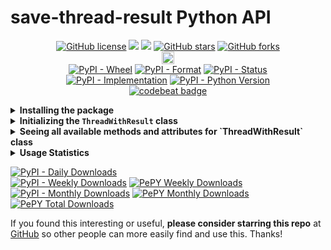 # save-thread-result Python API

<p align="center">
  <a href="https://github.com/Shail-Shouryya/save-thread-result/blob/main/LICENSE"><img alt="GitHub license" src="https://img.shields.io/github/license/Shail-Shouryya/save-thread-result?color=yellow&labelColor=black"></a>
  <a href="https://docs.python.org/3/index.html">    <img src="https://img.shields.io/badge/python-3.6%2B-blue?labelColor=black"/></a>
  <a href="https://www.python.org/dev/peps/pep-0008"><img src="https://img.shields.io/badge/code%20style-PEP8-yellow.svg?labelColor=black"/></a>
  <a href="https://github.com/Shail-Shouryya/save-thread-result/stargazers"><img alt="GitHub stars" src="https://img.shields.io/github/stars/Shail-Shouryya/save-thread-result?color=blue&labelColor=black"></a>
  <a href="https://github.com/Shail-Shouryya/save-thread-result/network"><img alt="GitHub forks" src="https://img.shields.io/github/forks/Shail-Shouryya/save-thread-result?color=yellow&labelColor=black"></a>
  <br>
  <a href="https://badge.fury.io/py/save-thread-result"><img src="https://badge.fury.io/py/save-thread-result.svg" alt="PyPI version" height="20"></a>
  <br>
  <a href="https://pypi.org/project/save-thread-result/"><img alt="PyPI - Wheel" src="https://img.shields.io/pypi/wheel/save-thread-result?labelColor=black&label=PyPI%20-%20Wheel"></a>
  <a href="https://pypi.org/project/save-thread-result/#files/"><img alt="PyPI - Format" src="https://img.shields.io/pypi/format/save-thread-result?labelColor=black&label=PyPI%20-%20Format"></a>
  <a href="https://pypi.org/project/save-thread-result/#history/"><img alt="PyPI - Status" src="https://img.shields.io/pypi/status/save-thread-result?labelColor=black&label=PyPI%20-%20Status"></a>
  <br>
  <a href="https://pypi.org/project/save-thread-result/"><img alt="PyPI - Implementation" src="https://img.shields.io/pypi/implementation/save-thread-result?labelColor=black&label=PyPI%20-%20Implementation"></a>
  <a href="https://pypi.org/project/save-thread-result/"><img alt="PyPI - Python Version" src="https://img.shields.io/pypi/pyversions/save-thread-result?labelColor=black&label=PyPI%20-%20Python%20Version"></a>
  <br>
  <a href="https://codebeat.co/projects/github-com-shail-shouryya-save-thread-result-main"><img alt="codebeat badge" src="https://codebeat.co/badges/a0678ef2-391a-4aee-82bf-cf223c4084ce" /></a>
</p>

<details>
  <summary><b>Installing the package</b></summary>

Enter the following in your command line:

```python
# if something isn't working properly, try rerunning this
# the problem may have been fixed with a newer version

pip3 install -U save-thread-result     # MacOS/Linux
pip  install -U save-thread-result     # Windows
```
</details>

<details>
  <summary><b>Initializing the <code>ThreadWithResult</code> class</b></summary>

This package uses a `threading.Thread` subclass `ThreadWithResult` that saves the result of a thread (from `threading` built-in package in Python Standard library) as its `result` attribute - i.e. after the thread finishes running, call `thread.result` to get the return value from the function that ran on that thread.

```
python3     # MacOS/Linux
python      # Windows
```
```python
from save_thread_result import ThreadWithResult

thread = ThreadWithResult(
    target = my_function,
    args   = (my_function_arg1, my_function_arg2, ...)
    kwargs = (my_function_kwarg1=kwarg1_value, my_function_kwarg2=kwarg2_value, ...)
)

thread.start()
thread.join()
if getattr(test_case_thread_1, 'result', None):
    print(thread.result)
else:
    print('ERROR! Something went wrong while executing this thread, and the function you passed in did NOT complete!!')
```

</details>

<details>
  <summary><b>Seeing <b>all</b> available methods and attributes for `ThreadWithResult` class</b></summary>

```
python3     # MacOS/Linux
python      # Windows
```
```python
from save_thread_result import ThreadWithResult

help(ThreadWithResult)
```

</details>

<details>
  <summary><b>Usage Statistics</b></summary>

- [PePy](https://pepy.tech/project/save-thread-result)
- [PyPi Stats](https://pypistats.org/packages/save-thread-result)
</details>
<p>
  <a href="https://pypistats.org/packages/save-thread-result"><img alt="PyPI - Daily Downloads" src="https://img.shields.io/pypi/dd/save-thread-result?labelColor=black&color=blue&label=PyPI%20downloads"></a>
  <br>
  <a href="https://pypistats.org/packages/save-thread-result"><img alt="PyPI - Weekly Downloads" src="https://img.shields.io/pypi/dw/save-thread-result?labelColor=black&color=yellow&label=PyPI%20downloads"></a>
  <a href="https://pepy.tech/project/save-thread-result"><img alt="PePY Weekly Downloads" src="https://static.pepy.tech/personalized-badge/save-thread-result?period=week&units=international_system&left_color=black&right_color=blue&left_text=PePY%20Downloads/week"></a>
  <br>
  <a href="https://pypistats.org/packages/save-thread-result"><img alt="PyPI - Monthly Downloads" src="https://img.shields.io/pypi/dm/save-thread-result?labelColor=black&color=blue&label=PyPI%20downloads"></a>
  <a href="https://pepy.tech/project/save-thread-result"><img alt="PePY Monthly Downloads" src="https://static.pepy.tech/personalized-badge/save-thread-result?period=month&units=international_system&left_color=black&right_color=yellow&left_text=PePY%20Downloads/month"></a>
  <br>
  <a href="https://pepy.tech/project/save-thread-result"><img alt="PePY Total Downloads" src="https://static.pepy.tech/personalized-badge/save-thread-result?period=total&units=international_system&left_color=black&right_color=yellow&left_text=PePY%20Downloads%20Total"></a>
</p>

If you found this interesting or useful, **please consider starring this repo** at [GitHub](https://github.com/Shail-Shouryya/save-thread-result) so other people can more easily find and use this. Thanks!
